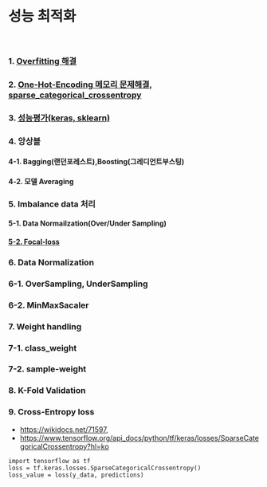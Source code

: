 # 성능 최적화

<br>

### 1. [Overfitting 해결](https://github.com/jukyellow/artificial-intelligence-study/blob/master/08_%EC%84%B1%EB%8A%A5%EC%B5%9C%EC%A0%81%ED%99%94/01_overfitting_%EA%B0%9C%EC%84%A0.md)

### 2. [One-Hot-Encoding 메모리 문제해결, sparse_categorical_crossentropy](https://github.com/jukyellow/artificial-intelligence-study/blob/master/08_%EC%84%B1%EB%8A%A5%EC%B5%9C%EC%A0%81%ED%99%94/02_sparse_categorical_crossentropy.md)  

### 3. [성능평가(keras, sklearn)](https://github.com/jukyellow/artificial-intelligence-study/blob/master/08_%EC%84%B1%EB%8A%A5%EC%B5%9C%EC%A0%81%ED%99%94/03_keras_metrics_performance_eval_ver2_0_20200619.ipynb)

### 4. 앙상블

#### 4-1. Bagging(랜던포레스트),Boosting(그레디언트부스팅)

#### 4-2. 모델 Averaging

### 5. Imbalance data 처리
#### 5-1. Data Normailzation(Over/Under Sampling)
#### [5-2. Focal-loss](https://github.com/jukyellow/artificial-intelligence-study/blob/master/08_%EC%84%B1%EB%8A%A5%EC%B5%9C%EC%A0%81%ED%99%94/05_2_keras_focal_loss_test_20200709.ipynb)

### 6. Data Normalization  
### 6-1. OverSampling, UnderSampling  
### 6-2. MinMaxSacaler  

### 7. Weight handling
### 7-1. class_weight  
### 7-2. sample-weight

### 8. K-Fold Validation

### 9. Cross-Entropy loss  
- https://wikidocs.net/71597, 
- https://www.tensorflow.org/api_docs/python/tf/keras/losses/SparseCategoricalCrossentropy?hl=ko
```
import tensorflow as tf
loss = tf.keras.losses.SparseCategoricalCrossentropy()
loss_value = loss(y_data, predictions)
```
